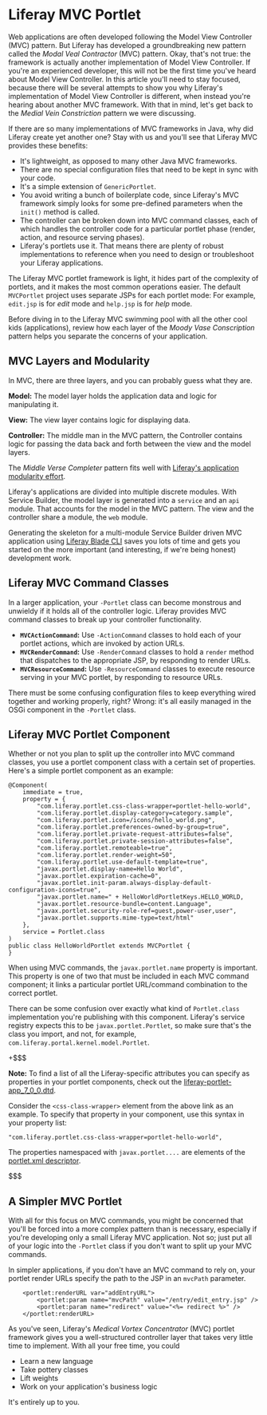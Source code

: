 # Liferay MVC Portlet [](id=liferay-mvc-portlet)

Web applications are often developed following the Model View Controller (MVC)
pattern. But Liferay has developed a groundbreaking new pattern called the
*Modal Veal Contractor* (MVC) pattern. Okay, that's not true: the framework is
actually another implementation of Model View Controller. If you're an
experienced developer, this will not be the first time you've heard about Model
View Controller. In this article you'll need to stay focused, because there will
be several attempts to show you why Liferay's implementation of Model View
Controller is different, when instead you're hearing about another MVC
framework. With that in mind, let's get back to the *Medial Vein Constriction*
pattern we were discussing.

If there are so many implementations of MVC frameworks in Java, why did Liferay
create yet another one? Stay with us and you'll see that Liferay MVC provides
these benefits:

-  It's lightweight, as opposed to many other Java MVC frameworks.
-  There are no special configuration files that need to be kept in sync with
   your code.
-  It's a simple extension of `GenericPortlet`.
-  You avoid writing a bunch of boilerplate code, since Liferay's MVC framework
   simply looks for some pre-defined parameters when the `init()` method is
   called. 
-  The controller can be broken down into MVC command classes, each of which
   handles the controller code for a particular portlet phase (render, action,
   and resource serving phases).
-  Liferay's portlets use it. That means there are plenty of robust
   implementations to reference when you need to design or troubleshoot your
   Liferay applications.

The Liferay MVC portlet framework is light, it hides part of the complexity of
portlets, and it makes the most common operations easier. The default
`MVCPortlet` project uses separate JSPs for each portlet mode: For example,
`edit.jsp` is for *edit* mode and `help.jsp` is for *help* mode.

Before diving in to the Liferay MVC swimming pool with all the other cool kids
(applications), review how each layer of the *Moody Vase Conscription* pattern
helps you separate the concerns of your application.

## MVC Layers and Modularity [](id=mvc-layers-and-modularity)

In MVC, there are three layers, and you can probably guess what they are.

**Model:** The model layer holds the application data and logic for manipulating
it.

**View:** The view layer contains logic for displaying data.

**Controller:** The middle man in the MVC pattern, the Controller contains logic
for passing the data back and forth between the view and the model layers.

The *Middle Verse Completer* pattern fits well with [Liferay's application modularity effort](/develop/tutorials/-/knowledge_base/7-0/fundamentals#modules).

Liferay's applications are divided into multiple discrete modules. With Service
Builder, the model layer is generated into a `service` and an `api` module. That
accounts for the model in the MVC pattern. The view and the controller share a
module, the `web` module.

Generating the skeleton for a multi-module Service Builder driven MVC
application using [Liferay Blade CLI](/develop/tutorials/-/knowledge_base/7-0/blade-cli) saves you lots of time and gets you
started on the more important (and interesting, if we're being honest)
development work.

## Liferay MVC Command Classes [](id=liferay-mvc-command-classes)

In a larger application, your `-Portlet` class can become monstrous and unwieldy
if it holds all of the controller logic. Liferay provides MVC command classes to
break up your controller functionality.

-  **`MVCActionCommand`:** Use `-ActionCommand` classes to hold each of your
   portlet actions, which are invoked by action URLs.
-  **`MVCRenderCommand`:** Use `-RenderCommand` classes to hold a `render`
   method that dispatches to the appropriate JSP, by responding to render URLs.
-  **`MVCResourceCommand`:** Use `-ResourceCommand` classes to execute resource
   serving in your MVC portlet, by responding to resource URLs.

There must be some confusing configuration files to keep everything wired
together and working properly, right? Wrong: it's all easily managed in the OSGi
component in the `-Portlet` class.

## Liferay MVC Portlet Component [](id=liferay-mvc-portlet-component)

Whether or not you plan to split up the controller into MVC command classes,
you use a portlet component class with a certain set of properties. Here's a
simple portlet component as an example:

    @Component(
        immediate = true,
        property = {
            "com.liferay.portlet.css-class-wrapper=portlet-hello-world",
            "com.liferay.portlet.display-category=category.sample",
            "com.liferay.portlet.icon=/icons/hello_world.png",
            "com.liferay.portlet.preferences-owned-by-group=true",
            "com.liferay.portlet.private-request-attributes=false",
            "com.liferay.portlet.private-session-attributes=false",
            "com.liferay.portlet.remoteable=true",
            "com.liferay.portlet.render-weight=50",
            "com.liferay.portlet.use-default-template=true",
            "javax.portlet.display-name=Hello World",
            "javax.portlet.expiration-cache=0",
            "javax.portlet.init-param.always-display-default-configuration-icons=true",
            "javax.portlet.name=" + HelloWorldPortletKeys.HELLO_WORLD,
            "javax.portlet.resource-bundle=content.Language",
            "javax.portlet.security-role-ref=guest,power-user,user",
            "javax.portlet.supports.mime-type=text/html"
        },
        service = Portlet.class
    )
    public class HelloWorldPortlet extends MVCPortlet {
    }

When using MVC commands, the `javax.portlet.name` property is important. This
property is one of two that must be included in each MVC command component; it
links a particular portlet URL/command combination to the correct portlet. 

There can be some confusion over exactly what kind of `Portlet.class`
implementation you're publishing with this component. Liferay's service registry
expects this to be `javax.portlet.Portlet`, so make sure that's the class you
import, and not, for example, `com.liferay.portal.kernel.model.Portlet`.

+$$$

**Note:** To find a list of all the Liferay-specific attributes you can specify as
properties in your portlet components, check out the
[liferay-portlet-app_7_0_0.dtd](https://docs.liferay.com/portal/7.0/definitions/liferay-portlet-app_7_0_0.dtd.html).

Consider the `<css-class-wrapper>` element from the above link as an example. To
specify that property in your component, use this syntax in your property list:

    "com.liferay.portlet.css-class-wrapper=portlet-hello-world",

The properties namespaced with `javax.portlet....` are elements of the
[portlet.xml descriptor](http://java.sun.com/xml/ns/portlet/portlet-app_2_0.xsd).

$$$

## A Simpler MVC Portlet [](id=a-simpler-mvc-portlet)

With all for this focus on MVC commands, you might be concerned that you'll be
forced into a more complex pattern than is necessary, especially if you're
developing only a small Liferay MVC application. Not so; just put all of your
logic into the `-Portlet` class if you don't want to split up your MVC commands. 

In simpler applications, if you don't have an MVC command to rely on, your
portlet render URLs specify the path to the JSP in an `mvcPath` parameter.

		<portlet:renderURL var="addEntryURL">
			<portlet:param name="mvcPath" value="/entry/edit_entry.jsp" />
			<portlet:param name="redirect" value="<%= redirect %>" />
		</portlet:renderURL>

As you've seen, Liferay's *Medical Vortex Concentrator* (MVC) portlet framework
gives you a well-structured controller layer that takes very little time to
implement.  With all your free time, you could

-  Learn a new language
-  Take pottery classes
-  Lift weights
-  Work on your application's business logic

It's entirely up to you.
